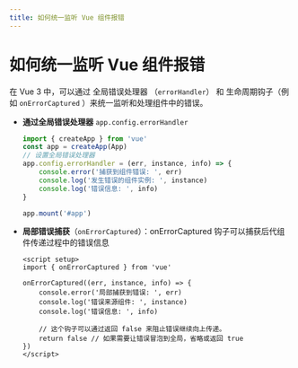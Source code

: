 ```yaml
---
title: 如何统一监听 Vue 组件报错
---
```


# 如何统一监听 Vue 组件报错

在 Vue 3 中，可以通过 全局错误处理器 （`errorHandler`） 和 生命周期钩子（例如 `onErrorCaptured` ）来统一监听和处理组件中的错误。

- **通过全局错误处理器** `app.config.errorHandler`
    ```js
    import { createApp } from 'vue'
    const app = createApp(App)
    // 设置全局错误处理器
    app.config.errorHandler = (err, instance, info) => {
        console.error('捕获到组件错误: ', err)
        console.log('发生错误的组件实例: ', instance)
        console.log('错误信息: ', info)
    }

    app.mount('#app')
    ```

- **局部错误捕获**（`onErrorCaptured`）：onErrorCaptured 钩子可以捕获后代组件传递过程中的错误信息
    ```vue
    <script setup>
    import { onErrorCaptured } from 'vue'

    onErrorCaptured((err, instance, info) => {
        console.error('局部捕获到错误: ', err)
        console.log('错误来源组件: ', instance)
        console.log('错误信息: ', info)

        // 这个钩子可以通过返回 false 来阻止错误继续向上传递。
        return false // 如果需要让错误冒泡到全局，省略或返回 true
    })
    </script>
    ```